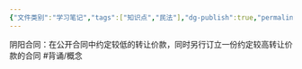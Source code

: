 ```yaml
---
{"文件类别":"学习笔记","tags":["知识点","民法"],"dg-publish":true,"permalink":"/学习笔记studyup/知识点cheese/阴阳合同/","dgPassFrontmatter":true,"created":"2024-07-16T21:27:48.735+08:00","updated":"2024-10-27T22:29:29.075+08:00"}
---
```


阴阳合同：在公开合同中约定较低的转让价款，同时另行订立一份约定较高转让价款的合同 #背诵/概念 